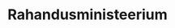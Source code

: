 ---
title: Rahandusministeerium
maintainer_name: Margus Lehesaar
maintainer_email: Margus.Lehesaar@fin.ee
description: ''
---